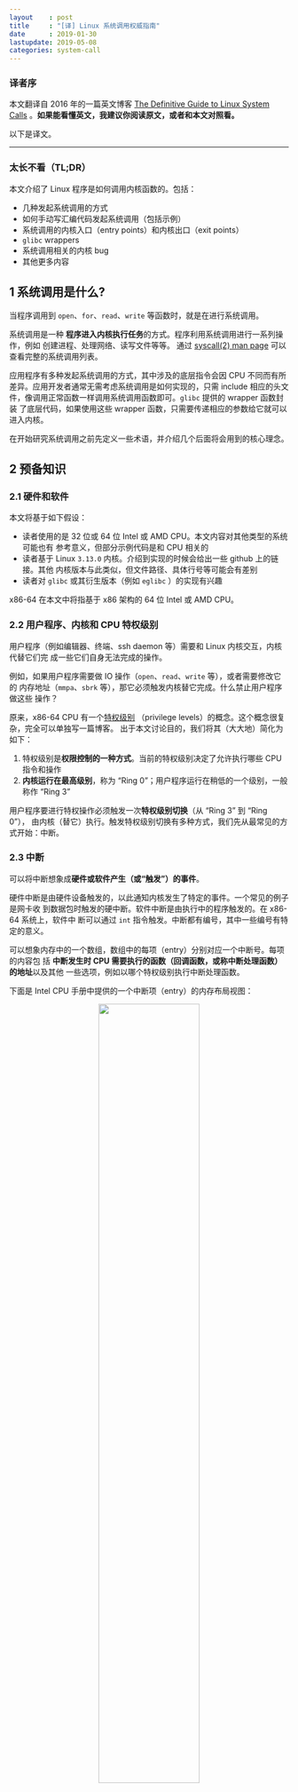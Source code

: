 ```yaml
---
layout    : post
title     : "[译] Linux 系统调用权威指南"
date      : 2019-01-30
lastupdate: 2019-05-08
categories: system-call
---
```


### 译者序

本文翻译自 2016 年的一篇英文博客 [The Definitive Guide to Linux System
Calls](https://blog.packagecloud.io/eng/2016/04/05/the-definitive-guide-to-linux-system-calls/)
。**如果能看懂英文，我建议你阅读原文，或者和本文对照看。**

以下是译文。

----

### 太长不看（TL;DR）

本文介绍了 Linux 程序是如何调用内核函数的。包括：

* 几种发起系统调用的方式
* 如何手动写汇编代码发起系统调用（包括示例）
* 系统调用的内核入口（entry points）和内核出口（exit points）
* `glibc` wrappers
* 系统调用相关的内核 bug
* 其他更多内容

## 1 系统调用是什么?

当程序调用到 `open`、`for`、`read`、`write` 等函数时，就是在进行系统调用。

系统调用是一种 **程序进入内核执行任务**的方式。程序利用系统调用进行一系列操作，例如
创建进程、处理网络、读写文件等等。 通过 [syscall(2) man
page](http://man7.org/linux/man-pages/man2/syscalls.2.html) 可以查看完整的系统调用列表。

应用程序有多种发起系统调用的方式，其中涉及的底层指令会因 CPU 不同而有所
差异。应用开发者通常无需考虑系统调用是如何实现的，只需 include 相应的头文
件，像调用正常函数一样调用系统调用函数即可。`glibc` 提供的 wrapper 函数封装
了底层代码，如果使用这些 wrapper 函数，只需要传递相应的参数给它就可以进入内核。

在开始研究系统调用之前先定义一些术语，并介绍几个后面将会用到的核心理念。

## 2 预备知识

### 2.1 硬件和软件

本文将基于如下假设：

* 读者使用的是 32 位或 64 位 Intel 或 AMD CPU。本文内容对其他类型的系统可能也有
  参考意义，但部分示例代码是和 CPU 相关的
* 读者基于 Linux `3.13.0` 内核。介绍到实现的时候会给出一些 github 上的链接。其他
  内核版本与此类似，但文件路径、具体行号等可能会有差别
* 读者对 `glibc` 或其衍生版本（例如 `eglibc` ）的实现有兴趣

x86-64 在本文中将指基于 x86 架构的 64 位 Intel 或 AMD CPU。

### 2.2 用户程序、内核和 CPU 特权级别

用户程序（例如编辑器、终端、ssh daemon 等）需要和 Linux 内核交互，内核代替它们完
成一些它们自身无法完成的操作。

例如，如果用户程序需要做 IO 操作（`open`、`read`、`write` 等），或者需要修改它的
内存地址（`mmpa`、`sbrk` 等），那它必须触发内核替它完成。什么禁止用户程序做这些
操作？

原来，x86-64 CPU 有一个[特权级别](https://en.wikipedia.org/wiki/Privilege_level)
（privilege levels）的概念。这个概念很复杂，完全可以单独写一篇博客。
出于本文讨论目的，我们将其（大大地）简化为如下：

1. 特权级别是**权限控制的一种方式**。当前的特权级别决定了允许执行哪些 CPU 指令和操作
1. **内核运行在最高级别**，称为 “Ring 0”；用户程序运行在稍低的一个级别，一般称作 “Ring 3”

用户程序要进行特权操作必须触发一次**特权级别切换**（从 “Ring 3” 到 “Ring 0”），
由内核（替它）执行。触发特权级别切换有多种方式，我们先从最常见的方式开始：中断。

### 2.3 中断

可以将中断想象成**硬件或软件产生（或“触发”）的事件**。

硬件中断是由硬件设备触发的，以此通知内核发生了特定的事件。一个常见的例子是网卡收
到数据包时触发的硬中断。软件中断是由执行中的程序触发的。在 x86-64 系统上，软件中
断可以通过 `int` 指令触发。中断都有编号，其中一些编号有特定的意义。

可以想象内存中的一个数组，数组中的每项（entry）分别对应一个中断号。每项的内容包
括 **中断发生时 CPU 需要执行的函数（回调函数，或称中断处理函数）的地址**以及其他
一些选项，例如以哪个特权级别执行中断处理函数。

下面是 Intel CPU 手册中提供的一个中断项（entry）的内存布局视图：

<p align="center"><img src="/assets/img/system-call-definitive-guide/idt.png" width="60%" height="60%"></p>

注意其中有一个 2 bit 的 `DPL`（Descriptor Privilege Level，描述符特权级别）字段
，这个值表示执行中断处理函数时 CPU 所应满足的最小特权级别。

这就是**当一个特定类型的中断事件发生时，CPU 如何知道中断函数的地址，以及它应该以
哪个特权级别执行中断函数的原理。**

实际上 x86-64 系统的中断还有很多其他方式。想了解更多可以阅读：

1. [8259 可编程中断控制器](http://wiki.osdev.org/8259_PIC)（8259 Programmable Interrupt Controller）
1. [高级中断控制器](http://wiki.osdev.org/APIC)（Advanced Interrupt Controllers）
1. [IO 高级中断控制器](http://wiki.osdev.org/IOAPIC)（IO Advanced Interrupt Controllers）

处理硬件和软件中断时还有其他一些复杂之处，例如中断号冲突（collision）和重映射
（remapping）。在本篇中我们不考虑这些方面。

### 2.4 型号特定寄存器（MSR）

（CPU）型号特定寄存器（Model Specific Registers， MSR）是用于特殊目的的控制寄存
器，可以控制 CPU 的特定特性。CPU 文档里列出了每个 MSR 的地址。

`rdmsr` 和 `wrmsr` 指令可以读写 MSR，也有命令行工具可以读写 MSR，但是不推荐这样
做，因为改变这些值（尤其是系统正在运行时）是非常危险的，除非你非常小心，知道自己
在做什么。

如果不怕导致系统不稳定或造成不可逆的数据损坏，那可以安装 `msr-tools` 并加载
`msr` 内核模块，然后就可以读写 MSR 了：

```shell
$ sudo apt-get install msr-tools
$ sudo modprobe msr
$ sudo rdmsr
```

本文接下来的一些系统调用使用了 MSR。

### 2.5 不要手写汇编代码发起系统调用

**手写汇编代码来发起系统调用并不是一个好主意**。其中一个重要原因是，`glibc` 中有
一些额外代码在系统调用之前或之后执行（而你自己写的汇编代码没有做这些类似的工作）
。

接下来的例子中我们使用 `exit` 系统调用。事实上你可以用
[`atexit`](http://man7.org/linux/man-pages/man3/atexit.3.html)函数向 `exit` 注册
回调函数，在它退出的时候就会执行。这些函数是从 `glibc` 里调用的，而不是内核。因
此，如果你自己写的汇编代码调用 `exit`，那注册的回调函数就不会被执行，因为这种方
式绕过了 `glibc`。

然而，徒手写汇编来调系统调用是一次很好的学习方式。

## 3 传统系统调用（Legacy system calls）

根据前面的知识我们知道了两件事情：

1. **软中断可以触发内核执行**
1. **`int` 指令可以产生软中断**

将两者结合，我们就来到了 Linux 传统（Legacy）的系统调用接口。

Linux 内核预留了一个特殊的软中断号 `128` (`0x80`)，用户空间程序使用它可以进入内
核执行系统调用，对应的中断处理函数是 `ia32_syscall`。接下来看代码实现。

从 `trap_init` 函数开始，[arch/x86/kernel/traps.c](https://github.com/torvalds/linux/blob/v3.13/arch/x86/kernel/traps.c#L770)：

```shell
void __init trap_init(void)
{
        /* ..... other code ... */

        set_system_intr_gate(IA32_SYSCALL_VECTOR, ia32_syscall);
```

其中 `IA32_SYSCALL_VECTOR` 为 `0x80`，定义在
[arch/x86/include/asm/irq_vectors.h.](https://github.com/torvalds/linux/blob/v3.13/arch/x86/kernel/traps.c#L770)
。

但是， **如果内核只给用户空间程序预留了一个软中断，内核如何知道中断触发的时候，该去
执行哪个系统调用呢？**

答案是，用户程序会将系统调用编号放到 `eax` 寄存器，系统调用所需的参数放到其他的
通用寄存器上。

[arch/x86/ia32/ia32entry.S](https://github.com/torvalds/linux/blob/v3.13/arch/x86/ia32/ia32entry.S#L378-L397) 对这个过程做了注释：

```c
* Emulated IA32 system calls via int 0x80.
 *
 * Arguments:
 * %eax System call number.
 * %ebx Arg1
 * %ecx Arg2
 * %edx Arg3
 * %esi Arg4
 * %edi Arg5
 * %ebp Arg6    [note: not saved in the stack frame, should not be touched]
 *
```

现在我们知道了如何发起系统调用，也知道了系统调用的参数应该放到哪里，接下来就写一
些内联汇编来试试。

### 3.1 用户程序端：写汇编发起传统系统调用

发起一次传统系统调用只需要少量内联汇编。虽然从学习的角度来说很有趣，但是我建议读
者永远不要（在生产环境）这样做。

在这个例子中，我们将调用 `exit` 系统调用，它只有一个参数：返回值。

首先，我们要找到 `exit` 的系统调用编号。内核有一个文件列出了所有的系统调用编号。
在编译期间，这个文件会被多个脚本处理，最后生成用户空间会用到的头文件。这个列表位
于[arch/x86/syscalls/syscall_32.tbl](https://github.com/torvalds/linux/blob/v3.13/arch/x86/syscalls/syscall_32.tbl)：

```c
1 i386  exit      sys_exit
```

`exit` 的系统调用编号是 1。根据前面的信息，我们只需要将系统调用编号放到 `eax` 寄
存器，然后将第一个参数（返回值）放到 `ebx`。

如下是实现这个功能的简单 C 代码，其中包括几行内联汇编。这里将返回值设置为 `42`。
(这个程序其实还可以进一步简化，这样写是为了让没有 GCC 内联汇编基础的读者更容易看
懂。)

```c
int
main(int argc, char *argv[])
{
  unsigned int syscall_nr = 1;
  int exit_status = 42;

  asm ("movl %0, %%eax\n"
       "movl %1, %%ebx\n"
       "int $0x80"
    : /* output parameters, we aren't outputting anything, no none */
      /* (none) */
    : /* input parameters mapped to %0 and %1, repsectively */
      "m" (syscall_nr), "m" (exit_status)
    : /* registers that we are "clobbering", unneeded since we are calling exit */
      "eax", "ebx");
}
```

编译运行，查看返回值：

```shell
$ gcc -o test test.c
$ ./test
$ echo $?
42
```

成功！我们通过触发一个软中断完成了一次传统系统调用。

### 3.2 内核端：`int $0x80` 入口

上面看到了如何从用户端触发一个系统调用，接下来看内核端是如何实现的。

前面提到内核注册了一个系统调用回调函数 `ia32_syscall`。这个函数定义在
[arch/x86/ia32/ia32entry.S](https://github.com/torvalds/linux/blob/v3.13/arch/x86/ia32/ia32entry.S#L426)
。函数里最重要的一件事情，就是调用 **真正的系统调用**：

```c
ia32_do_call:
        IA32_ARG_FIXUP
        call *ia32_sys_call_table(,%rax,8) # xxx: rip relative
```

宏 `IA32_ARG_FIXUP` 的作用是对传入的参数进行重新排列，以便能被当前的系统调用层正
确处理。

`ia32_sys_call_table` 是一个中断号列表，定义在
[arch/x86/ia32/syscall_ia32.c](https://github.com/torvalds/linux/blob/v3.13/arch/x86/ia32/syscall_ia32.c#L18-L25)
，注意代码结束处的 `#include`：

```c
const sys_call_ptr_t ia32_sys_call_table[__NR_ia32_syscall_max+1] = {
        /*
         * Smells like a compiler bug -- it doesn't work
         * when the & below is removed.
         */
        [0 ... __NR_ia32_syscall_max] = &compat_ni_syscall,
#include <asm/syscalls_32.h>
};
```

回忆前面在 [arch/x86/syscalls/syscall_64.tbl](https://github.com/torvalds/linux/blob/v3.13/arch/x86/syscalls/syscall_64.tbl#L69)
中看到了系统调用列表的定义。有几个脚本会在内核编译期间运行，通过这个文件生成
`syscalls_32.h` 头文件，后者是合法的C代码文件，通过上面看到的`#include` 插入到
`ia32_sys_call_table`。

这就是通过 **传统系统调用方式**进入内核的过程。

### 3.3 `iret`: 系统调用返回

至此我们已经看到了如何通过软中断进入内核，那么，系统调用结束后，内核又是如何释放
特权级别回到用户空间的呢？

如果查看 [Intel Software Developer's
Manual](ftp://download.intel.com/design/processor/manuals/253668.pdf)（警告：很
大的PDF），里面有一张非常有帮助的图，它解释了当特权级别变化时，程序栈是如何组织的：

<p align="center"><img src="/assets/img/system-call-definitive-guide/isr_stack.png" width="60%" height="60%"></p>

执行转交给 `ia32_syscall` 时会发生特权级别切换，其结果是进入`ia32_syscall` 时的
栈会变成如上图所示的样子。从中可以看出，**返回地址、包含特权级别的 CPU flags 以
及其他一些参数都在 `ia32_syscall` 执行之前压入栈顶**。所以，内核只需要**将这些值
从栈里复制回它们原来所在的寄存器，程序就可以回到用户空间继续执行**。那么，如何做
呢？

有几种方式，其中最简单的是通过 `iret` 指令。

Intel指令集手册解释说 `iret` 指令从栈上依次 pop 返回地址和保存的寄存器值：

> As with a real-address mode interrupt return, the IRET instruction pops the
> return instruction pointer, return code segment selector, and EFLAGS image
> from the stack to the EIP, CS, and EFLAGS registers, respectively, and then
> resumes execution of the interrupted program or procedure.

要在内核中找到相应的代码有点困难，因为它隐藏在多层宏后面，系统依赖这些宏处理很
多事情，比例信号和 `ptrace` 系统返回跟踪。

`irq_return` 定义在 [arch/x86/kernel/entry_64.S](https://github.com/torvalds/linux/blob/v3.13/arch/x86/kernel/entry_64.S#L1042-L1043)：

```c
irq_return:
  INTERRUPT_RETURN
```

其中 `INTERRUPT_RETURN` 定义在
[arch/x86/include/asm/irqflags.h](https://github.com/torvalds/linux/blob/v3.13/arch/x86/include/asm/irqflags.h#L132)
，就是 `iretq`。

**以上就是传统系统调用如何工作的。**

## 4 快速系统调用

传统系统调用看起来合情合理，但也有新的方式，它们不需要软中断，因此更快。

两种快速方法都包含两个指令：一个进入内核的指令和一个离开内核的指令。在 Intel CPU
文档中，两种方法都被称作**“快速系统调用”（Fast System Call）**。

但当 CPU 是 32bit 或 64bit 模式时，哪种方法是合法的，Intel 和 AMD 的实现不同。为
了最大化 Intel 和 AMD CPU 的兼容性：

1. 在 32bit 系统上：使用 `sysenter` 和 `sysexit`
1. 在 64bit 系统上：使用 `syscall` 和 `sysret`

### 4.1 32-bit 快速系统调用

#### 4.1.1 `sysenter`/`sysexit`

使用 `sysenter` 发起系统调用比使用传统中断方式复杂很多，涉及更多用户程序（通过
`glibc`）和内核之间的协作。

我们逐步来看，一窥其中乾坤。首先来看 [Intel Instruction Set
Reference](http://www.intel.com/content/dam/www/public/us/en/documents/manuals/64-ia-32-architectures-software-developer-vol-2b-manual.pdf)
（警告：很大的PDF）如何描述 `sysenter` 的，以及如何使用它。

> Prior to executing the SYSENTER instruction, software must specify the
> privilege level 0 code segment and code entry point, and the privilege level 0
> stack segment and stack pointer by writing values to the following MSRs:
>
> • IA32_SYSENTER_CS (MSR address 174H) — The lower 16 bits of this MSR are the
> segment selector for the privilege level 0 code segment. This value is also
> used to determine the segment selector of the privilege level 0 stack segment
> (see the Operation section). This value cannot indicate a null selector.
>
> • IA32_SYSENTER_EIP (MSR address 176H) — The value of this MSR is loaded into
> RIP (thus, this value references the first instruction of the selected
> operating procedure or routine). In protected mode, only bits 31:0 are loaded.
>
> • IA32_SYSENTER_ESP (MSR address 175H) — The value of this MSR is loaded into
> RSP (thus, this value contains the stack pointer for the privilege level 0
> stack). This value cannot represent a non-canonical address. In protected
> mode, only bits 31:0 are loaded.

换言之，为了使 `sysenter` 能够接收到系统调用请求，内核必须设置 3 个 MSR。这里最
有意思的 MSR 是 `IA32_SYSENTER_EIP`（地址 `0x176`），内核将回调函数地址放在这里
，当 `sysenter` 指令执行的时候，就触发调用相应的回调函数。

内核里写 MSR 的地方
[arch/x86/vdso/vdso32-setup.c](https://github.com/torvalds/linux/blob/v3.13/arch/x86/vdso/vdso32-setup.c#L240)：

```c
void enable_sep_cpu(void)
{
        /* ... other code ... */

        wrmsr(MSR_IA32_SYSENTER_EIP, (unsigned long) ia32_sysenter_target, 0);
```

其中 `MSR_IA32_SYSENTER_EIP` 定义在
[arch/x86/include/uapi/asm/msr-index.h](https://github.com/torvalds/linux/blob/v3.13/arch/x86/include/uapi/asm/msr-index.h#L54)
，值为`0x00000176`。

和传统软中断系统调用类似，使用 `sysenter` 创建快速系统调用时也需要一个约定（
convention ）。内核的 [arch/x86/ia32/ia32entry.S](https://github.com/torvalds/linux/blob/v3.13/arch/x86/ia32/ia32entry.S#L99-L117) 这里对这一过程做了注释说明：

```c
 * 32bit SYSENTER instruction entry.
 *
 * Arguments:
 * %eax System call number.
 * %ebx Arg1
 * %ecx Arg2
 * %edx Arg3
 * %esi Arg4
 * %edi Arg5
 * %ebp user stack
 * 0(%ebp) Arg6
```

回忆前面讲的，传统系统调用方式包含一个`iret`指令，用于在调用结束时返回用户程序。

跟踪 `sysenter` 工作的逻辑是一项相当复杂的工作，因为和软中断不同，`sysenter` 并
不保存返回地址。内核在调用 `sysenter` 之前所做的工作随着内核版本在不断变化（已经
变了，接下来在 Bugs 小节会看到）。

为了消除将来的变动带来的影响，用户程序使用一个叫 `__kernel_vsyscall`
的函数，它在内核实现，但每个用户进程启动的时候它会映射到用户进程。这颇为怪异，它
是内核函数，但在用户空间运行。其实，`__kernel_vsyscall` 是一种被称为**虚拟动态共
享库**（virtual Dynamic Shared Object, vDSO）的一部分，这种技术允许**在用户空间
执行内核代码**。我们后面会深入介绍 vDSO 的原理和用途。现在，先看
`__kernel_vsyscall` 的实现。

#### 4.1.2 `__kernel_vsyscall` 实现

内核函数 `__kernel_vsyscall` 封装了 `sysenter` 调用约定（calling convention）,见
[arch/x86/vdso/vdso32/sysenter.S](https://github.com/torvalds/linux/blob/v3.13/arch/x86/vdso/vdso32/sysenter.S#L31-L40)
：

```c
__kernel_vsyscall:
.LSTART_vsyscall:
        push %ecx
.Lpush_ecx:
        push %edx
.Lpush_edx:
        push %ebp
.Lenter_kernel:
        movl %esp,%ebp
        sysenter
```

`__kernel_vsyscall` 属于 vDSO 的一部分，vDSO 是共享库，那用户程序是如何在运行时
确定函数地址的呢？

`__kernel_vsyscall` 的地址写入了 [ELF auxiliary
vector](https://www.gnu.org/software/libc/manual/html_node/Auxiliary-Vector.html)
（辅助功能矢量），用户程序能（典型情况下通过 `glibc`）找到后者并使用它。寻找 ELF
auxiliary vector 有多种方式：

1. 通过 [`getauxval`](http://man7.org/linux/man-pages/man3/getauxval.3.html)，带 `AT_SYSINFO`参数
1. 遍历环境变量，从内存解析

方法 1 是最简单的方式，但 `glibc` 2.16+ 才支持。下面的示例代码使用方法 2.

我们已经看到，`__kernel_vsyscall` 在调用 `sysenter` 之前做了一些 bookkeeping 工
作。因此，要手动进入 `sysenter`，我们需要：

1. 在 ELF auxiliary vector 中搜索 `AT_SYSINFO` 字段，这是写 `__kernel_vsyscall`
   地址的地方
1. 将系统调用编号和参数写入寄存器，这一步和传统系统调用的步骤类似
1. 调用 `__kernel_vsyscall`

不要试图自己写进入 `sysenter` 的 wrapper 函数，因为内核和它的进出系统调用的约定
随着时间在变，最终你的代码会变得不可用。应该永远使用 `__kernel_vsyscall` 进入
`sysenter`。

#### 4.1.3 用户程序端：写汇编调用 `sysenter`

和传统系统调用的例子一样，我们手动调用 `exit` ，设置返回值为 `42`。

`exit` 系统调号是 1，根据上面描述的调用接口，我们需要将系统调用编号放到 `eax` 寄
存器，第一个参数（返回值）放到 `ebx`。

(这个程序其实还可以进一步简化，这样写是为了让没有 GCC 内联汇编基础的读者更容易看
懂。)

```c
#include <stdlib.h>
#include <elf.h>

int
main(int argc, char* argv[], char* envp[])
{
  unsigned int syscall_nr = 1;
  int exit_status = 42;
  Elf32_auxv_t *auxv;

  /* auxilliary vectors are located after the end of the environment
   * variables
   *
   * check this helpful diagram: https://static.lwn.net/images/2012/auxvec.png
   */
  while(*envp++ != NULL);

  /* envp is now pointed at the auxilliary vectors, since we've iterated
   * through the environment variables.
   */
  for (auxv = (Elf32_auxv_t *)envp; auxv->a_type != AT_NULL; auxv++)
  {
    if( auxv->a_type == AT_SYSINFO) {
      break;
    }
  }

  /* NOTE: in glibc 2.16 and higher you can replace the above code with
   * a call to getauxval(3):  getauxval(AT_SYSINFO)
   */

  asm(
      "movl %0,  %%eax    \n"
      "movl %1, %%ebx    \n"
      "call *%2          \n"
      : /* output parameters, we aren't outputting anything, no none */
        /* (none) */
      : /* input parameters mapped to %0 and %1, repsectively */
        "m" (syscall_nr), "m" (exit_status), "m" (auxv->a_un.a_val)
      : /* registers that we are "clobbering", unneeded since we are calling exit */
        "eax", "ebx");
}
```

(译者注：这里 `main` 函数`main(int argc, char* argv[], char* envp[])`的签名很特
殊，常见的`main`都是不带参数或带两个参数，带三个参数的平时还是比较少见。)

编译，运行，查看返回值：

```shell
$ gcc -m32 -o test test.c
$ ./test
$ echo $?
42
```

成功！我们使用 `sysenter` 方法调用了 `exit` 系统调用，而不是通过触发软件中断的方式。

#### 4.1.4 内核端：`sysenter` 入口

现在已经看到了如何在用户程序中通过 `__kernel_vsyscall` 以 `sysenter` 方式进入系
统调用，接下来看一下内核端的实现。

回忆前面，内核注册了一个系统调用回调函数 `ia32_sysenter_taret`。这个函数在
[arch/x86/ia32/ia32entry.S](https://github.com/torvalds/linux/blob/v3.13/arch/x86/ia32/ia32entry.S#L162-L163)
。看下执行系统调用的时候 `eax` 寄存器中的值如何被使用的：

```c
sysenter_dispatch:
        call    *ia32_sys_call_table(,%rax,8)
```

这和前面传统系统调用的代码完全相同：用系统调用编号作为索引去
`ia32_sys_call_table` 列表查找回调函数。也就是说，做完必须的 bookkeeping 工作后，
传统方式和 `sysenter` 方式通过相同的机制（表+索引）分发系统调用。

`ia32_sys_call_table` 是如何定义及构建出来的可以查看前面 `int $0x80 入口` 小节。

这就是通过 **`sysenter` 系统调用方式**进入内核的原理。

#### 4.1.5 `sysexit`：从 `sysenter` 返回

内核使用 `sysexit` 指令恢复用户程序的执行。

这个指令的使用并不像 `iret` 那样直接。调用者必须将需要返回的地址放到 `rdx` 寄存
器，将需要使用的栈地址放到 `rcx` 寄存器。这意味着**应用程序需要自己计算程序恢复
执行时的地址**，保存这个值，然后在调用 `sysexit` 之前恢复它。这个过程的代码实现
[arch/x86/ia32/ia32entry.S](https://github.com/torvalds/linux/blob/v3.13/arch/x86/ia32/ia32entry.S#L169-L185)
：

```c
sysexit_from_sys_call:
        andl    $~TS_COMPAT,TI_status+THREAD_INFO(%rsp,RIP-ARGOFFSET)
        /* clear IF, that popfq doesn't enable interrupts early */
        andl  $~0x200,EFLAGS-R11(%rsp)
        movl    RIP-R11(%rsp),%edx              /* User %eip */
        CFI_REGISTER rip,rdx
        RESTORE_ARGS 0,24,0,0,0,0
        xorq    %r8,%r8
        xorq    %r9,%r9
        xorq    %r10,%r10
        xorq    %r11,%r11
        popfq_cfi
        /*CFI_RESTORE rflags*/
        popq_cfi %rcx                           /* User %esp */
        CFI_REGISTER rsp,rcx
        TRACE_IRQS_ON
        ENABLE_INTERRUPTS_SYSEXIT32
```

`ENABLE_INTERRUPTS_SYSEXIT32` 宏封装了 `sysexit`，定义在
[arch/x86/include/asm/irqflags.h](https://github.com/torvalds/linux/blob/v3.13/arch/x86/include/asm/irqflags.h#L139-L143)
。

这就是 **32位系统上的快速系统调用**是如何工作的。

### 4.2 64-bit快速系统调用

接下来看 64 位系统的快速系统调用的工作原理，它用到了 `syscall` 和 `sysret` 两个
指令。

#### 4.2.1 `syscall`/`sysret`

[Intel Instruction Set
Reference](http://www.intel.com/content/dam/www/public/us/en/documents/manuals/64-ia-32-architectures-software-developer-vol-2b-manual.pdf)
(警告：很大的PDF）解释了 `syscall` 是如何工作的：

> SYSCALL invokes an OS system-call handler at privilege level 0. It does so by
> loading RIP from the IA32_LSTAR MSR (after saving the address of the
> instruction following SYSCALL into RCX).

意思是，要使内核接收系统调用请求，必须将对应的回调函数地址写到 `IA32_LSTAR` MSR
。相应的代码实现在
[arch/x86/kernel/cpu/common.c](https://github.com/torvalds/linux/blob/v3.13/arch/x86/kernel/cpu/common.c#L1128)
：

```c
void syscall_init(void)
{
        /* ... other code ... */
        wrmsrl(MSR_LSTAR, system_call);
```

`MSR_LSART` 的值是 `0xc0000082`，定义在
[arch/x86/include/uapi/asm/msr-index.h](https://github.com/torvalds/linux/blob/v3.13/arch/x86/include/uapi/asm/msr-index.h#L9)
。

和传统系统调用类似，`syscall` 方式需要定义一种调用约定（convention）：
**用户空间程序将系统调用编号放到 `rax` 寄存器，参数放到通用寄存器。**
这定义在 [x86-64 ABI](http://www.x86-64.org/documentation/abi.pdf) 的 A.2.1 小节:

> 1. User-level applications use as integer registers for passing the sequence
>    %rdi, %rsi, %rdx, %rcx, %r8 and %r9. The kernel interface uses %rdi, %rsi,
>    %rdx, %r10, %r8 and %r9.
> 2. A system-call is done via the syscall instruction. The kernel destroys
>    registers %rcx and %r11.
> 3. The number of the syscall has to be passed in register %rax.
> 4. System-calls are limited to six arguments,no argument is passed directly on
>    the stack.
> 5. Returning from the syscall, register %rax contains the result of the
>    system-call. A value in the range between -4095 and -1 indicates an error,
>    it is -errno.
> 6. Only values of class INTEGER or class MEMORY are passed to the kernel.

内核源文件 [arch/x86/kernel/entry_64.S](https://github.com/torvalds/linux/blob/v3.13/arch/x86/kernel/entry_64.S#L569-L591) 也对这个有注释说明。

接下来写汇编试验一下。

#### 4.2.2 用户空间：发起系统调用

还是前面的例子，手动写代码调用 `exit` 系统调用，设置返回值为 `42` 。

首先找 `exit` 的系统调用编号，这次定义在
[arch/x86/syscalls/syscall_64.tbl](https://github.com/torvalds/linux/blob/v3.13/arch/x86/syscalls/syscall_64.tbl#L69)
：

```c
60      common  exit                    sys_exit
```

按照调用约定，需要将 `60` 放到 `rax` 寄存器，第一个参数（返回值）放到 `rdi` 寄存
器。

相应的 C 代码：

```c
int
main(int argc, char *argv[])
{
  unsigned long syscall_nr = 60;
  long exit_status = 42;

  asm ("movq %0, %%rax\n"
       "movq %1, %%rdi\n"
       "syscall"
    : /* output parameters, we aren't outputting anything, no none */
      /* (none) */
    : /* input parameters mapped to %0 and %1, repsectively */
      "m" (syscall_nr), "m" (exit_status)
    : /* registers that we are "clobbering", unneeded since we are calling exit */
      "rax", "rdi");
}
```

编译，运行，查看返回值：

```shell
$ gcc -o test test.c
$ ./test
$ echo $?
42
```

成功！我们通过 **`syscall` 方式**完成了一次系统调用，避免了软中断，从而速度更快。

#### 4.2.3 内核空间：`syscall` 入口

接下来看内核端是如何实现的。

回忆前面，我们看到一个名为 `system_call` 函数的地址写到了`LSTAR` MSR。
我们来看下这个函数的实现，看它如何使用 `rax` 将执行交给系统调用的，
[arch/x86/kernel/entry_64.S](https://github.com/torvalds/linux/blob/v3.13/arch/x86/kernel/entry_64.S#L629)
：

```c
        call *sys_call_table(,%rax,8)  # XXX:    rip relative
```

和传统系统调用方式类似，`sys_call_table` 是一个数组，定义在 C 文件，通过
`#include` 方式生成。
[arch/x86/kernel/syscall_64.c](https://github.com/torvalds/linux/blob/v3.13/arch/x86/kernel/syscall_64.c#L25-L32)
，注意末尾的 `#include`：

```c
asmlinkage const sys_call_ptr_t sys_call_table[__NR_syscall_max+1] = {
        /*
         * Smells like a compiler bug -- it doesn't work
         * when the & below is removed.
         */
        [0 ... __NR_syscall_max] = &sys_ni_syscall,
#include <asm/syscalls_64.h>
};
```

`syscall` 数组定义在
[arch/x86/syscalls/syscall_64.tbl](https://github.com/torvalds/linux/blob/v3.13/arch/x86/syscalls/syscall_64.tbl)
。也和传统方式类似，在内核编译期间脚本通过 `syscall_64.tbl` 生成 `syscalls_64.h`
。

这就是如何通过 `syscall` 方式的系统调用进入内核的过程。

#### 4.2.4 `sysret`：系统调用返回

内核通过 `sysret` 指令将执行过程返还给用户程序。`sysret` 比 `sysexit` 要简单，因
为当执行 `syscall` 的时候，恢复执行的地址复制到了 `rcx`。只要将值缓存到某处，在
调用 `sysret` 离开之前再把它恢复到 `rcx`，那执行过程就能恢复到 `syscall` 之前的程
序和状态。这比 `sysenter` 方便，因为后者还需要应用程序自己计算恢复执行的地址，需
要用到额外的寄存器。

相应的代码 [arch/x86/kernel/entry_64.S](https://github.com/torvalds/linux/blob/v3.13/arch/x86/kernel/entry_64.S#L650-L655)：

```c
movq RIP-ARGOFFSET(%rsp),%rcx
CFI_REGISTER    rip,rcx
RESTORE_ARGS 1,-ARG_SKIP,0
/*CFI_REGISTER  rflags,r11*/
movq    PER_CPU_VAR(old_rsp), %rsp
USERGS_SYSRET64
```

`USERGS_SYSRET64` 宏封装了 `sysret`，定义在
[arch/x86/include/asm/irqflags.h](https://github.com/torvalds/linux/blob/v3.13/arch/x86/include/asm/irqflags.h#L133-L135)
。

这就是 **64位系统上快速系统调用**如何工作的。

## 5 通过 `syscall(2)` 半手动发起系统调用

现在，我们已经看到如何手动写汇编通过几种不同方式触发系统调用了。通常不需要自己写
汇编程序，`glibc` 已经提供了 wrapper 函数处理这些事情。然而，有些系统调用`glibc`
没有提供 wrapper，一个例子是
[`futex`](http://man7.org/linux/man-pages/man7/futex.7.html#NOTES)，**快速用户空
间锁（fast userspace locking）**系统调用。为什么没有为 `futex` 实现一个 wrapper
呢？

`futex` 的设计里它**只会被库函数（library）调用，并不会被应用程序直接调用**。因
此，要调用 `futex`，你有两种方式可选：

1. 为每个你希望支持的平台生成汇编 stubs（桩函数）
1. 使用 `glibc` 提供的 `syscall` wrapper

如果要使用一个没有 wrapper 的系统，你应该首选方法 2。

接下来看如何使用 `glibc` 提供的 `syscall` 调用 `exit`，返回 `42`。

```c
#include <unistd.h>

int
main(int argc, char *argv[])
{
  unsigned long syscall_nr = 60;
  long exit_status = 42;

  syscall(syscall_nr, exit_status);
}
```

编译，运行，查看返回值：

```shell
$ gcc -o test test.c
$ ./test
$ echo $?
42
```

成功！我们用 `glibc` 提供的 `syscall` wrapper 发起了 `exit` 系统调用。

### `glibc` `syscall` wrapper 内部实现

代码 [sysdeps/unix/sysv/linux/x86_64/syscall.S](https://github.molgen.mpg.de/git-mirror/glibc/blob/glibc-2.15/sysdeps/unix/sysv/linux/x86_64/syscall.S#L24-L42)：

```c
/* Usage: long syscall (syscall_number, arg1, arg2, arg3, arg4, arg5, arg6)
   We need to do some arg shifting, the syscall_number will be in
   rax.  */


        .text
ENTRY (syscall)
        movq %rdi, %rax         /* Syscall number -> rax.  */
        movq %rsi, %rdi         /* shift arg1 - arg5.  */
        movq %rdx, %rsi
        movq %rcx, %rdx
        movq %r8, %r10
        movq %r9, %r8
        movq 8(%rsp),%r9        /* arg6 is on the stack.  */
        syscall                 /* Do the system call.  */
        cmpq $-4095, %rax       /* Check %rax for error.  */
        jae SYSCALL_ERROR_LABEL /* Jump to error handler if error.  */
L(pseudo_end):
        ret                     /* Return to caller.  */
```

前面我们介绍过 x86_64 ABI 文档，描述了用户态和内核态的调用约定。

**这段汇编 stub 代码非常酷，因为它同时展示了两个调用约定**：传递给这个函数的参数
符合 **用户空间调用约定**，然后将这些参数移动到其他寄存器，使得它们在通过 `syscall`
进入内核之前符合 **内核调用约定**。

这就是 `glibc` wrapper 如何工作的。

## 6 虚拟系统调用

到目前为止，我们已经展示了通过多种触发系统调用的方式从用户空间进入内核的过程。

**能否让用户程序不进入内核，就可以发起特定的系统调用呢？**

这就是 Linux **虚拟动态共享库**（VDSO）技术。Linux vDSO 是一段内核代码，但映射到
用户空间，因而可以被用户空间程序直接调用。其设计思想就是部分系统调用无需用户程序
进入内核就可以调用，**一个例子就是 `gettimeofday`**。

调用 `gettimeofday` 的程序无需进入内核，而是调用内核提供的、运行在用户空间的代码
。无需软中断，无需复杂的 `sysenter` 或 `syscall` 等 bookkeeping 工作，就像一个正
常的函数调用一样。

使用 `ldd` 查看时，可以看到列出的第一个已加载库就是 vDSO：

```shell
$ ldd `which bash`
  linux-vdso.so.1 =>  (0x00007fff667ff000)
  libtinfo.so.5 => /lib/x86_64-linux-gnu/libtinfo.so.5 (0x00007f623df7d000)
  libdl.so.2 => /lib/x86_64-linux-gnu/libdl.so.2 (0x00007f623dd79000)
  libc.so.6 => /lib/x86_64-linux-gnu/libc.so.6 (0x00007f623d9ba000)
  /lib64/ld-linux-x86-64.so.2 (0x00007f623e1ae000)
```

接下来看 vDSO 在内核是如何实现的。

### 6.1 vDSO 在内核中的实现

vDSO 的代码位于
[arch/x86/vdso/](https://github.com/torvalds/linux/tree/v3.13/arch/x86/vdso)，由
一些汇编、C 和一个连接器脚本组成。

连接器脚本是一个很酷的东西，
[arch/x86/vdso/vdso.lds.S](https://github.com/torvalds/linux/blob/v3.13/arch/x86/vdso/vdso.lds.S)
：

```shell
/*
 * This controls what userland symbols we export from the vDSO.
 */
VERSION {
        LINUX_2.6 {
        global:
                clock_gettime;
                __vdso_clock_gettime;
                gettimeofday;
                __vdso_gettimeofday;
                getcpu;
                __vdso_getcpu;
                time;
                __vdso_time;
        local: *;
        };
}
```

链接器脚本是一个很有用的东西，但知道的人并不多。这个脚本排列了即将通过 vDSO 导出
的符号（函数）。我们能看到它导出了 4 个函数，每个函数都有两个名字。每个函数的定义
可以在这个目录中的 C 文件中找到。

例如，`gettimeofday` 在 [arch/x86/vdso/vclock_gettime.c](https://github.com/torvalds/linux/blob/v3.13/arch/x86/vdso/vclock_gettime.c#L281-L282)：

```shell
int gettimeofday(struct timeval *, struct timezone *)
        __attribute__((weak, alias("__vdso_gettimeofday")));
```

这里定义了 `gettimeofday` 是 `__vdso_gettimeofday` 的[weak
alias](https://gcc.gnu.org/onlinedocs/gcc-4.3.5/gcc/Function-Attributes.html)。
后者的定义在 [同一个源文件
](https://github.com/torvalds/linux/blob/v3.13/arch/x86/vdso/vclock_gettime.c#L260-L280)
中，当用户程序调用 `gettimeofday` 时，实际执行的是 `__vdso_gettimeofday`。

### 6.2 在内存中定位 vDSO

由于[地址空间布局随机化
](https://en.wikipedia.org/wiki/Address_space_layout_randomization)（address
space layout randomization）的存在，vDSO 会在程序启动时加载到一个随机地址。
那么，用户程序是如何找到 vDSO 的呢？

前面 `sysenter` 章节，我们看到用户程序应该调用 `__kernel_vsyscall` 而
不是写他们自己的 `sysenter` 汇编代码。这个函数其实就是 vDSO 的一部分。
相同的代码用于在 [ELF auxiliary
headers](https://www.gnu.org/software/libc/manual/html_node/Auxiliary-Vector.html)
里搜索一个 `AT_SYSINFO` 类型的头，以此来定位 `__kernel_vsyscall` 的位置。

类似地，要确定 vDSO 的地址，用户程序可以搜索 `AT_SYSINFO_EHDR` 类型 ELF auxiliary
header，它包含了 vDSO 的 ELF 头的内存地址。

以上两种情况，内核都在程序加载时将 vDSO 地址写入 ELF 头，这就是为什么 vDSO 的地
址永远出现在 `AT_SYSINFO_EHDR` 和 `AT_SYSINFO` 的原因。

定位到 header 之后，用户程序就可以解析 ELF 对象（例如通过 `libelf`），调用里面的函数
。这种方式很好，因为这意味着 vDSO 可以用到一些 ELF 特性，例如 [符号版本
](https://www.akkadia.org/drepper/symbol-versioning)。

内核文档
[Documentation/vDSO/](https://github.com/torvalds/linux/tree/v3.13/Documentation/vDSO)
提供了一个解析和调用 vDSO 中函数的例子。

### 6.3 `glibc` 中的 vDSO

很多情况下大家已经用到了vDSO，只是没意识到，这是因为 `glibc` 使用我们前面介绍的
接口对它做了封装。

当程序加载的时候，[动态连接器和加载器
](http://man7.org/linux/man-pages/man8/ld.so.8.html)会加载程序依赖的动态链接库（
DSO），其中就包括 vDSO。

解析 ELF 头的时候，`glibc` 保存了vDSO的位置信息等数据，后面加载的时候会用上。另
外，它还包含了一个很短的 stub 函数，在系统调用真正发生之前在vDSO中查找符号（函数
）。

例如，`glibc` 中的 `gettimeofday` 函数，
[sysdeps/unix/sysv/linux/x86_64/gettimeofday.c](https://github.molgen.mpg.de/git-mirror/glibc/blob/glibc-2.15/sysdeps/unix/sysv/linux/x86_64/gettimeofday.c#L26-L37)
：

```c
void *gettimeofday_ifunc (void) __asm__ ("__gettimeofday");

void *
gettimeofday_ifunc (void)
{
  PREPARE_VERSION (linux26, "LINUX_2.6", 61765110);

  /* If the vDSO is not available we fall back on the old vsyscall.  */
  return (_dl_vdso_vsym ("gettimeofday", &linux26)
          ?: (void *) VSYSCALL_ADDR_vgettimeofday);
}
__asm (".type __gettimeofday, %gnu_indirect_function");
```

这段代码在 vDSO 中寻找 `gettimeofday` 函数的地址并返回，它使用了[重定向函
数](http://willnewton.name/uncategorized/using-gnu-indirect-functions/)（
indirect function）来优雅地完成这一过程。

应用程序就是通过这种方式经 `glibc` 调用 vDSO 的 `gettimeofday` 函数，从而避免了
切换到内核、提升特权级别以及触发软中断等过程。

**以上就是Linux 32和64位系统上所有的发起系统调用的方法**，适用于 Intel 和 AMD CPU。

## 7 `glibc` 系统调用 wrappers

前面讨论的都是 Linux 系统调用本身，接下来将范围稍微向外一些，看一看 `glibc` 作为
更上层库是如何处理系统调用的。

对于很多系统调用，`glibc` 只用到了一个简单的 wrapper 程序：将参数放到合适的寄存器
，然后执行 `syscall` 或 `int $0x80` 指令，或者调用 `__kernel_vsyscall`。这个过程
用到了一系列的列表，这些列表的核心内容定义在几个文本文件里，然后被脚本文件处理之
后生成 C 代码。

例如，
[sysdeps/unix/syscalls.list](https://github.molgen.mpg.de/git-mirror/glibc/blob/glibc-2.15/sysdeps/unix/syscalls.list)
文件描述了一些常规系统调用：

```c
access          -       access          i:si    __access        access
acct            -       acct            i:S     acct
chdir           -       chdir           i:s     __chdir         chdir
chmod           -       chmod           i:si    __chmod         chmod
```

要了解每一列代表什么，请查看这个文件里的注释：
[sysdeps/unix/make-syscalls.sh](https://github.molgen.mpg.de/git-mirror/glibc/blob/glibc-2.15/sysdeps/unix/make-syscalls.sh)
。

更复杂的系统调用，例如 `exit`，并没有包含在这样的文本文件中，因为它们涉及到独立
的 C 或汇编处理函数实现。

我们将来的博客会针对有趣的系统调用来探索 `glibc` 的实现以及 Linux 内核相关的内容。

## 8 `syscall` 相关的有趣 bugs

如果不趁此机会介绍几个与 `syscall` 相关的著名的 bug，就未免太过遗憾了。

我们来看两个。

### 8.1 CVE-2010-3301

[这个安全漏洞](http://cve.mitre.org/cgi-bin/cvename.cgi?name=2010-3301)允许本地
用户获取 root 权限。

根本原因是汇编代码有一个小 bug，在 x86-64 平台上允许用户程序进行传统方式的系统调
用。恶意代码非常聪明：它用 `mmap` 在一个特定地址生成一块内存区域，然后利用整形溢
出（integer overflow）使得如下代码（还记得这段代码吗？在前面的传统系统调用小节我
们介绍过）将执行移交到一段任意地址，以内核代码模式运行，将进程的特权级别升级到
root 级。

```c
call *ia32_sys_call_table(,%rax,8)
```

### 8.2 Android `sysenter` ABI hardcode

还记得前面说过，不要在应用程序中 hardcode `sysenter` ABI吗？

不幸的是，android-x86 的开发者犯了这个错误，导致内核 API 变了之后，android-x86
突然停止工作。

内核开发者只好恢复了老版`sysenter` ABI，以避免那些 hardcode ABI 的 android 设备
无法使用。

[这是
](http://git.kernel.org/cgit/linux/kernel/git/tip/tip.git/commit/?id=30bfa7b3488bfb1bb75c9f50a5fcac1832970c60)
内核的修复代码，可以从中找到导致这次问题的 android 代码的 commit 地址。

记住：永远不要自己写 `sysenter` 汇编代码。如果出于某些原因不得不自己实现，请使
用和我们上面给出的例子类似的代码，至少要经过 `__kernel_vsyscall` API。

## 9 结束语

Linux 内核的系统调用基础架构相当复杂。有多种方式可以发起系统调用，各有优缺点。

通常来说，自己写汇编代码来发起系统调用并不是一个好主意，因为内核的 ABI 可能会有
不兼容更新。内核和 libc 实现通常（可能）会为每个系统自动选择最快的系统调用方式。

如果无法使用 `glibc` 提供的 wrapper（或者没有wrapper可用），你至少应该使用 `syscall`
wrapper，或者尝试 vDSO 提供的 `__kernel_vsyscall`。

保持关注本博客，我们将来会针对单个系统调用及其实现进行研究。

## 10 我们的相关文章

如果对本文感兴趣，那么你可能对我们的以下文章也感兴趣：

1. [(译) strace 是如何工作的]({% link _posts/2019-02-02-how-does-strace-work-zh.md %})
1. [(译) ltrace 是如何工作的]({% link _posts/2019-02-07-how-does-ltrace-work-zh.md %})
